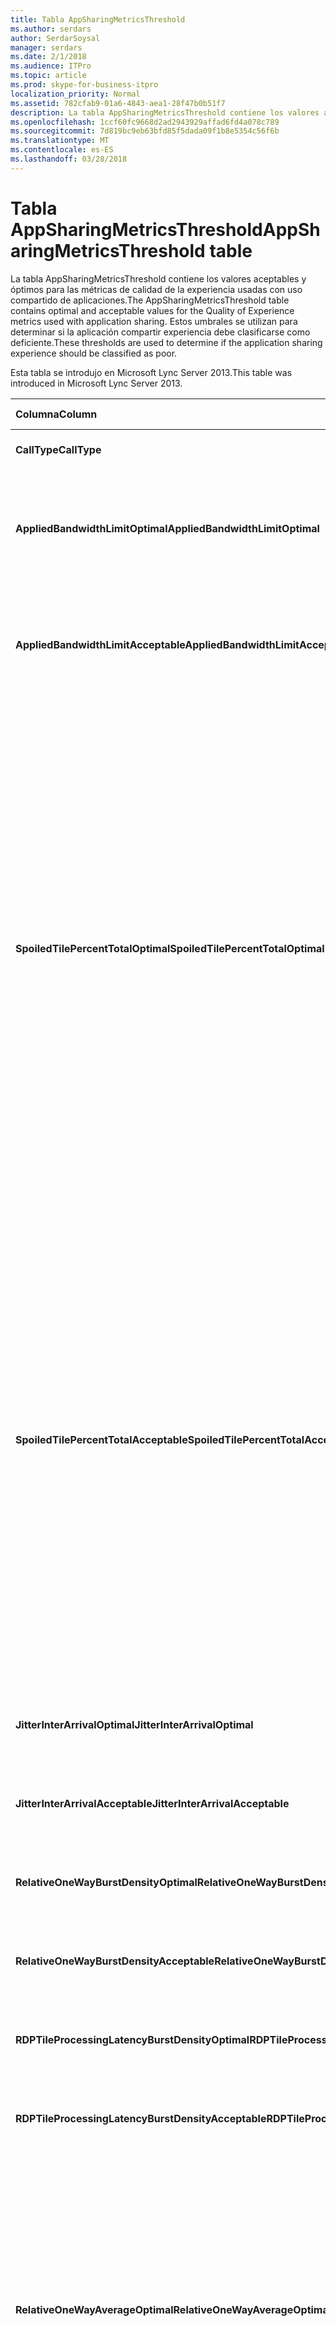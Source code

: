 ```yaml
---
title: Tabla AppSharingMetricsThreshold
ms.author: serdars
author: SerdarSoysal
manager: serdars
ms.date: 2/1/2018
ms.audience: ITPro
ms.topic: article
ms.prod: skype-for-business-itpro
localization_priority: Normal
ms.assetid: 782cfab9-01a6-4843-aea1-28f47b0b51f7
description: La tabla AppSharingMetricsThreshold contiene los valores aceptables y óptimos para las métricas de calidad de la experiencia usadas con uso compartido de aplicaciones. Estos umbrales se utilizan para determinar si la aplicación compartir experiencia debe clasificarse como deficiente.
ms.openlocfilehash: 1ccf60fc9668d2ad2943929affad6fd4a078c789
ms.sourcegitcommit: 7d819bc9eb63bfd85f5dada09f1b8e5354c56f6b
ms.translationtype: MT
ms.contentlocale: es-ES
ms.lasthandoff: 03/28/2018
---
```

# <a name="appsharingmetricsthreshold-table"></a><span data-ttu-id="2324e-104">Tabla AppSharingMetricsThreshold</span><span class="sxs-lookup"><span data-stu-id="2324e-104">AppSharingMetricsThreshold table</span></span>
 
<span data-ttu-id="2324e-105">La tabla AppSharingMetricsThreshold contiene los valores aceptables y óptimos para las métricas de calidad de la experiencia usadas con uso compartido de aplicaciones.</span><span class="sxs-lookup"><span data-stu-id="2324e-105">The AppSharingMetricsThreshold table contains optimal and acceptable values for the Quality of Experience metrics used with application sharing.</span></span> <span data-ttu-id="2324e-106">Estos umbrales se utilizan para determinar si la aplicación compartir experiencia debe clasificarse como deficiente.</span><span class="sxs-lookup"><span data-stu-id="2324e-106">These thresholds are used to determine if the application sharing experience should be classified as poor.</span></span>
  
<span data-ttu-id="2324e-107">Esta tabla se introdujo en Microsoft Lync Server 2013.</span><span class="sxs-lookup"><span data-stu-id="2324e-107">This table was introduced in Microsoft Lync Server 2013.</span></span>
  
|<span data-ttu-id="2324e-108">**Columna**</span><span class="sxs-lookup"><span data-stu-id="2324e-108">**Column**</span></span>|<span data-ttu-id="2324e-109">**Tipo de datos**</span><span class="sxs-lookup"><span data-stu-id="2324e-109">**Data Type**</span></span>|<span data-ttu-id="2324e-110">**Clave o índice**</span><span class="sxs-lookup"><span data-stu-id="2324e-110">**Key/Index**</span></span>|<span data-ttu-id="2324e-111">**Detalles**</span><span class="sxs-lookup"><span data-stu-id="2324e-111">**Details**</span></span>|
|:-----|:-----|:-----|:-----|
|<span data-ttu-id="2324e-112">**CallType**</span><span class="sxs-lookup"><span data-stu-id="2324e-112">**CallType**</span></span> <br/> |<span data-ttu-id="2324e-113">int</span><span class="sxs-lookup"><span data-stu-id="2324e-113">int</span></span>  <br/> |<span data-ttu-id="2324e-114">Primary</span><span class="sxs-lookup"><span data-stu-id="2324e-114">Primary</span></span>  <br/> |<span data-ttu-id="2324e-115">Tipo de llamada que se colocó.</span><span class="sxs-lookup"><span data-stu-id="2324e-115">Type of call that was placed.</span></span>  <br/> |
|<span data-ttu-id="2324e-116">**AppliedBandwidthLimitOptimal**</span><span class="sxs-lookup"><span data-stu-id="2324e-116">**AppliedBandwidthLimitOptimal**</span></span> <br/> |<span data-ttu-id="2324e-117">int</span><span class="sxs-lookup"><span data-stu-id="2324e-117">int</span></span>  <br/> ||<span data-ttu-id="2324e-118">Limitación de ancho de banda óptimo para el uso compartido de aplicaciones.</span><span class="sxs-lookup"><span data-stu-id="2324e-118">Optimal bandwidth limitation for application sharing.</span></span> <span data-ttu-id="2324e-119">El valor predeterminado es 1000000.</span><span class="sxs-lookup"><span data-stu-id="2324e-119">The default value is 1000000.</span></span>  <br/> |
|<span data-ttu-id="2324e-120">**AppliedBandwidthLimitAcceptable**</span><span class="sxs-lookup"><span data-stu-id="2324e-120">**AppliedBandwidthLimitAcceptable**</span></span> <br/> |<span data-ttu-id="2324e-121">int</span><span class="sxs-lookup"><span data-stu-id="2324e-121">int</span></span>  <br/> ||<span data-ttu-id="2324e-122">Limitación de ancho de banda aceptable para uso compartido de aplicaciones.</span><span class="sxs-lookup"><span data-stu-id="2324e-122">Acceptable bandwidth limitation for application sharing.</span></span> <span data-ttu-id="2324e-123">El valor predeterminado es 500000.</span><span class="sxs-lookup"><span data-stu-id="2324e-123">The default value is 500000.</span></span>  <br/> |
|<span data-ttu-id="2324e-124">**SpoiledTilePercentTotalOptimal**</span><span class="sxs-lookup"><span data-stu-id="2324e-124">**SpoiledTilePercentTotalOptimal**</span></span> <br/> |<span data-ttu-id="2324e-125">decimal(5,2)</span><span class="sxs-lookup"><span data-stu-id="2324e-125">decimal(5,2)</span></span>  <br/> ||<span data-ttu-id="2324e-126">Porcentaje óptimo para mosaicos "estropeados" para la clasificación de una calidad de uso compartido de aplicaciones.</span><span class="sxs-lookup"><span data-stu-id="2324e-126">Optimal percentage rate for "spoiled" tiles for classifying an Application Sharing quality.</span></span> <span data-ttu-id="2324e-127">Este valor es el porcentaje del contenido de lo que comparten que no recibieron el Visor.</span><span class="sxs-lookup"><span data-stu-id="2324e-127">This value is the percentage of the content from the sharer that did not reach the viewer.</span></span> <span data-ttu-id="2324e-128">Contenido puede descartan (o estropeado) cuando el proyecto compartidor descarta mosaicos desde el origen de los gráficos o el ASMCU descartes en mosaico mosaico desde que comparte respectivamente.</span><span class="sxs-lookup"><span data-stu-id="2324e-128">Content may be discarded (or spoiled) when the sharer discards tiles from the graphics source or the ASMCU tiles discards tiles from Sharer respectively.</span></span> <span data-ttu-id="2324e-129">El valor predeterminado es 11 por ciento.</span><span class="sxs-lookup"><span data-stu-id="2324e-129">The default value is 11 percent.</span></span>  <br/> |
|<span data-ttu-id="2324e-130">**SpoiledTilePercentTotalAcceptable**</span><span class="sxs-lookup"><span data-stu-id="2324e-130">**SpoiledTilePercentTotalAcceptable**</span></span> <br/> |<span data-ttu-id="2324e-131">decimal(5,2)</span><span class="sxs-lookup"><span data-stu-id="2324e-131">decimal(5,2)</span></span>  <br/> ||<span data-ttu-id="2324e-132">Porcentaje aceptable de mosaicos "estropeados" para la clasificación de una calidad de uso compartido de aplicaciones.</span><span class="sxs-lookup"><span data-stu-id="2324e-132">Acceptable percentage rate for "spoiled" tiles for classifying an Application Sharing quality.</span></span> <span data-ttu-id="2324e-133">Este valor es el porcentaje del contenido de lo que comparten que no recibieron el Visor.</span><span class="sxs-lookup"><span data-stu-id="2324e-133">This value is the percentage of the content from the sharer that did not reach the viewer.</span></span> <span data-ttu-id="2324e-134">Contenido puede descartan (o estropeado) cuando el proyecto compartidor descarta mosaicos desde el origen de los gráficos o el ASMCU descartes en mosaico mosaico desde que comparte respectivamente.</span><span class="sxs-lookup"><span data-stu-id="2324e-134">Content may be discarded (or spoiled) when the sharer discards tiles from the graphics source or the ASMCU tiles discards tiles from Sharer respectively.</span></span> <span data-ttu-id="2324e-135">El valor predeterminado es 36 por ciento.</span><span class="sxs-lookup"><span data-stu-id="2324e-135">The default value is 36 percent.</span></span>  <br/> |
|<span data-ttu-id="2324e-136">**JitterInterArrivalOptimal**</span><span class="sxs-lookup"><span data-stu-id="2324e-136">**JitterInterArrivalOptimal**</span></span> <br/> |<span data-ttu-id="2324e-137">int</span><span class="sxs-lookup"><span data-stu-id="2324e-137">int</span></span>  <br/> ||<span data-ttu-id="2324e-138">Esta columna no se utiliza en Microsoft Lync Server 2013.</span><span class="sxs-lookup"><span data-stu-id="2324e-138">This column is not used in Microsoft Lync Server 2013.</span></span>  <br/> |
|<span data-ttu-id="2324e-139">**JitterInterArrivalAcceptable**</span><span class="sxs-lookup"><span data-stu-id="2324e-139">**JitterInterArrivalAcceptable**</span></span> <br/> |<span data-ttu-id="2324e-140">int</span><span class="sxs-lookup"><span data-stu-id="2324e-140">int</span></span>  <br/> ||<span data-ttu-id="2324e-141">Esta columna no se utiliza en Microsoft Lync Server 2013.</span><span class="sxs-lookup"><span data-stu-id="2324e-141">This column is not used in Microsoft Lync Server 2013.</span></span>  <br/> |
|<span data-ttu-id="2324e-142">**RelativeOneWayBurstDensityOptimal**</span><span class="sxs-lookup"><span data-stu-id="2324e-142">**RelativeOneWayBurstDensityOptimal**</span></span> <br/> |<span data-ttu-id="2324e-143">float</span><span class="sxs-lookup"><span data-stu-id="2324e-143">float</span></span>  <br/> ||<span data-ttu-id="2324e-144">Esta columna no se utiliza en Microsoft Lync Server 2013.</span><span class="sxs-lookup"><span data-stu-id="2324e-144">This column is not used in Microsoft Lync Server 2013.</span></span>  <br/> |
|<span data-ttu-id="2324e-145">**RelativeOneWayBurstDensityAcceptable**</span><span class="sxs-lookup"><span data-stu-id="2324e-145">**RelativeOneWayBurstDensityAcceptable**</span></span> <br/> |<span data-ttu-id="2324e-146">float</span><span class="sxs-lookup"><span data-stu-id="2324e-146">float</span></span>  <br/> ||<span data-ttu-id="2324e-147">Esta columna no se utiliza en Microsoft Lync Server 2013.</span><span class="sxs-lookup"><span data-stu-id="2324e-147">This column is not used in Microsoft Lync Server 2013.</span></span>  <br/> |
|<span data-ttu-id="2324e-148">**RDPTileProcessingLatencyBurstDensityOptimal**</span><span class="sxs-lookup"><span data-stu-id="2324e-148">**RDPTileProcessingLatencyBurstDensityOptimal**</span></span> <br/> |<span data-ttu-id="2324e-149">float</span><span class="sxs-lookup"><span data-stu-id="2324e-149">float</span></span>  <br/> ||<span data-ttu-id="2324e-150">Esta columna no se utiliza en Microsoft Lync Server 2013.</span><span class="sxs-lookup"><span data-stu-id="2324e-150">This column is not used in Microsoft Lync Server 2013.</span></span>  <br/> |
|<span data-ttu-id="2324e-151">**RDPTileProcessingLatencyBurstDensityAcceptable**</span><span class="sxs-lookup"><span data-stu-id="2324e-151">**RDPTileProcessingLatencyBurstDensityAcceptable**</span></span> <br/> |<span data-ttu-id="2324e-152">float</span><span class="sxs-lookup"><span data-stu-id="2324e-152">float</span></span>  <br/> ||<span data-ttu-id="2324e-153">Esta columna no se utiliza en Microsoft Lync Server 2013.</span><span class="sxs-lookup"><span data-stu-id="2324e-153">This column is not used in Microsoft Lync Server 2013.</span></span>  <br/> |
|<span data-ttu-id="2324e-154">**RelativeOneWayAverageOptimal**</span><span class="sxs-lookup"><span data-stu-id="2324e-154">**RelativeOneWayAverageOptimal**</span></span> <br/> |<span data-ttu-id="2324e-155">float</span><span class="sxs-lookup"><span data-stu-id="2324e-155">float</span></span>  <br/> ||<span data-ttu-id="2324e-156">Valor óptimo de retardo unidireccional relativo entre los extremos de dos medios implicados en el uso compartido de aplicaciones.</span><span class="sxs-lookup"><span data-stu-id="2324e-156">Optimal value for the relative one-way delay between the two media endpoints involved in the application sharing.</span></span> <span data-ttu-id="2324e-157">Es una medición de la latencia de un solo salto.</span><span class="sxs-lookup"><span data-stu-id="2324e-157">This is a single-hop latency measure.</span></span> <span data-ttu-id="2324e-158">El valor predeterminado es 1,0 segundos.</span><span class="sxs-lookup"><span data-stu-id="2324e-158">The default value is 1.0 seconds.</span></span>  <br/> <span data-ttu-id="2324e-159">La columna se introdujo en Microsoft Lync Server 2013.</span><span class="sxs-lookup"><span data-stu-id="2324e-159">The column was introduced in Microsoft Lync Server 2013.</span></span>  <br/> |
|<span data-ttu-id="2324e-160">**RelativeOneWayAverageAcceptable**</span><span class="sxs-lookup"><span data-stu-id="2324e-160">**RelativeOneWayAverageAcceptable**</span></span> <br/> |<span data-ttu-id="2324e-161">float</span><span class="sxs-lookup"><span data-stu-id="2324e-161">float</span></span>  <br/> ||<span data-ttu-id="2324e-162">Valor óptimo de retardo unidireccional relativo entre los extremos de dos medios implicados en el uso compartido de aplicaciones.</span><span class="sxs-lookup"><span data-stu-id="2324e-162">Optimal value for the relative one-way delay between the two media endpoints involved in the application sharing.</span></span> <span data-ttu-id="2324e-163">Es una medición de la latencia de un solo salto.</span><span class="sxs-lookup"><span data-stu-id="2324e-163">This is a single-hop latency measure.</span></span> <span data-ttu-id="2324e-164">El valor predeterminado es 1,75 segundos.</span><span class="sxs-lookup"><span data-stu-id="2324e-164">The default value is 1.75 seconds.</span></span>  <br/> <span data-ttu-id="2324e-165">La columna se introdujo en Microsoft Lync Server 2013.</span><span class="sxs-lookup"><span data-stu-id="2324e-165">The column was introduced in Microsoft Lync Server 2013.</span></span>  <br/> |
|<span data-ttu-id="2324e-166">**RDPTileProcessingLatencyAverageOptimal**</span><span class="sxs-lookup"><span data-stu-id="2324e-166">**RDPTileProcessingLatencyAverageOptimal**</span></span> <br/> |<span data-ttu-id="2324e-167">float</span><span class="sxs-lookup"><span data-stu-id="2324e-167">float</span></span>  <br/> ||<span data-ttu-id="2324e-168">Valor óptimo del mosaico RDP promedio de latencia en el servidor de conferencia AS de procesamiento durante la duración de la sesión de visualización.</span><span class="sxs-lookup"><span data-stu-id="2324e-168">Optimal value of the average RDP tile processing latency in the AS Conferencing Server over the duration of the viewing session.</span></span> <span data-ttu-id="2324e-169">Latencia es la diferencia de tiempo entre cuando el marco de inicio está codificado en el servidor (que comparte o MCU dependiendo del escenario) y el mismo fotograma de inicio se descodifica en el Visor.</span><span class="sxs-lookup"><span data-stu-id="2324e-169">Latency is the time difference between when the Start Frame is encoded on the server (sharer or MCU depending on the scenario) and the same Start Frame is decoded on the viewer.</span></span>  <br/> <span data-ttu-id="2324e-170">Una media alta refleja un retraso mayor en la experiencia de visualización.</span><span class="sxs-lookup"><span data-stu-id="2324e-170">A high average reflects a longer delay in the viewing experience.</span></span> <span data-ttu-id="2324e-171">Un servidor de conferencias sobrecargado podría experimentar una media mayor de retrasos.</span><span class="sxs-lookup"><span data-stu-id="2324e-171">An overloaded conferencing server may experience higher average delays.</span></span> <span data-ttu-id="2324e-172">El valor predeterminado es de 200 milisegundos.</span><span class="sxs-lookup"><span data-stu-id="2324e-172">The default value is 200ms.</span></span>  <br/> <span data-ttu-id="2324e-173">La columna se introdujo en Microsoft Lync Server 2013.</span><span class="sxs-lookup"><span data-stu-id="2324e-173">The column was introduced in Microsoft Lync Server 2013.</span></span>  <br/> |
|<span data-ttu-id="2324e-174">**RDPTileProcessingLatencyAverageAcceptable**</span><span class="sxs-lookup"><span data-stu-id="2324e-174">**RDPTileProcessingLatencyAverageAcceptable**</span></span> <br/> |<span data-ttu-id="2324e-175">float</span><span class="sxs-lookup"><span data-stu-id="2324e-175">float</span></span>  <br/> ||<span data-ttu-id="2324e-176">Valor aceptable del mosaico RDP promedio de latencia en el servidor de conferencia AS de procesamiento durante la duración de la sesión de visualización.</span><span class="sxs-lookup"><span data-stu-id="2324e-176">Acceptable value of the average RDP tile processing latency in the AS Conferencing Server over the duration of the viewing session.</span></span> <span data-ttu-id="2324e-177">Latencia es la diferencia de tiempo entre cuando el marco de inicio está codificado en el servidor (que comparte o MCU dependiendo del escenario) y el mismo fotograma de inicio se descodifica en el Visor.</span><span class="sxs-lookup"><span data-stu-id="2324e-177">Latency is the time difference between when the Start Frame is encoded on the server (sharer or MCU depending on the scenario) and the same Start Frame is decoded on the viewer.</span></span>  <br/> <span data-ttu-id="2324e-178">Una media alta refleja un retraso mayor en la experiencia de visualización.</span><span class="sxs-lookup"><span data-stu-id="2324e-178">A high average reflects a longer delay in the viewing experience.</span></span> <span data-ttu-id="2324e-179">Un servidor de conferencias sobrecargado podría experimentar una media mayor de retrasos.</span><span class="sxs-lookup"><span data-stu-id="2324e-179">An overloaded conferencing server may experience higher average delays.</span></span> <span data-ttu-id="2324e-180">El valor predeterminado es de 200 milisegundos.</span><span class="sxs-lookup"><span data-stu-id="2324e-180">The default value is 200ms.</span></span>  <br/> <span data-ttu-id="2324e-181">La columna se introdujo en Microsoft Lync Server 2013.</span><span class="sxs-lookup"><span data-stu-id="2324e-181">The column was introduced in Microsoft Lync Server 2013.</span></span>  <br/> |
   


